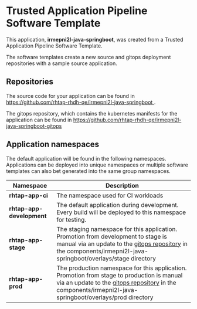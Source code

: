 # Trusted Application Pipeline Software Template

This application, **irmepni2l-java-springboot**, was created from a Trusted Application Pipeline Software Template.

The software templates create a new source and gitops deployment repositories with a sample source application. 

## Repositories

The source code for your application can be found in [https://github.com/rhtap-rhdh-qe/irmepni2l-java-springboot ](https://github.com/rhtap-rhdh-qe/irmepni2l-java-springboot ).
 
The gitops repository, which contains the kubernetes manifests for the application can be found in 
[https://github.com/rhtap-rhdh-qe/irmepni2l-java-springboot-gitops ](https://github.com/rhtap-rhdh-qe/irmepni2l-java-springboot-gitops ) 

## Application namespaces 

The default application will be found in the following namespaces. Applications can be deployed into unique namespaces or multiple software templates can also bet generated into the same group namespaces.  

|  Namespace   |  Description   |  
| -------- | -------- |
| **rhtap-app-ci** | The namespace used for CI workloads |
| **rhtap-app-development** | The default application during development. Every build will be deployed to this namespace for testing. |
| **rhtap-app-stage** | The staging namespace for this application. Promotion from development to stage is manual via an update to the [gitops repository](https://github.com/rhtap-rhdh-qe/irmepni2l-java-springboot-gitops ) in the components/irmepni2l-java-springboot/overlays/stage directory |
| **rhtap-app-prod** | The production namespace for this application. Promotion from stage to production is manual via an update to the [gitops repository](https://github.com/rhtap-rhdh-qe/irmepni2l-java-springboot-gitops ) in the components/irmepni2l-java-springboot/overlays/prod directory |